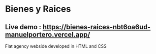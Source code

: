 # Bienes y Raices 

## Live demo : https://bienes-raices-nbt6oa6ud-manuelportero.vercel.app/
Flat agency webside developed in HTML and CSS

